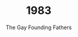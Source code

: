 ---
published: true
layout: "post"
title: "1983"
timeline: "false"
teaserText: "Five gay men, who recognized a looming crisis, conceived AIDS Vancouver in 1983 at a dinner party."
subtitle: "The Gay Founding Fathers"
video: "http://player.vimeo.com/video/71000151"
teaserImg: "1983-teaser.jpg"
featureImg: "1983-feature.jpg"

statistics: 
  - stat: "7"
    desc: "reported AIDS cases in BC."
    link: "http://www.bccdc.ca/NR/rdonlyres/54BFF7F2-E283-4E72-BF2A-73EC2813F0D1/0/HIV_Annual_Report_2011_20111011.pdf"
    type: "pdf"

  - stat: "64"
    desc: "cases reported in Canada."
    link: "http://www.phac-aspc.gc.ca/aids-sida/publication/survreport/2009/surveillance_2009_4-eng.php#Section_3_14"
    type: "webpage"

  - stat: "33"
    desc: "countries reporting AIDS."
    link: "http://www.amfar.org/thirty-years-of-hiv/aids-snapshots-of-an-epidemic/"
    type: "webpage"

global: 
  - item: "Pasteur Institute isolates the HIV Virus for the first time."
    link: "http://www.pasteur.fr/ip/easysite/pasteur/en/press/press-kits/hiv-aids-research-at-the-institut-pasteur/the-discovery-of-the-aids-virus-in-1983"
    type: "webpage"

  - item: "First known 'safe sex' publication — 'How to Have Sex in an Epidemic', by Richard Berkowitz is published."
    link: "http://richardberkowitz.com/category/4-how-to-have-sex-in-an-epidemic/"
    type: "webpage"

  - item: "Larry Kramer’s essay ‘1112 and Counting’ is published in The New York Native."
    link: "http://indymedia.org.uk/en/2003/05/66488.html"
    type: "webpage"

national: 
  - item: "AIDS Committee of Toronto (ACT) is established."
    link: "http://www.actoronto.org/"
    type: "webpage"

  - item: "National task force on AIDS established (later the National Advisory Committee on AIDS), which is  appointed by the Canadian Minister of National Health and Welfare."
    link: "http://www.phac-aspc.gc.ca/aids-sida/fi-if/minister-eng.php"
    type: "webpage"

  - item: "The first published report of a case of AIDS found in a Canadian hemophiliac - Canada Diseases Weekly Report."
    link: "http://publications.gc.ca/collections/Collection/CP32-62-3-1997-1E.pdf"
    type: "pdf"

year: 
  - item: "Apple launches Macintosh, announced by the famous commercial, ‘1984’."
    link: "http://www.youtube.com/watch?v=VtvjbmoDx-I"
    type: "video"

  - item: "Michael Jackson performs ‘Billie Jean’ where he moonwalks for the first time."
    link: "http://www.youtube.com/watch?v=kXhy7ZsiR50"
    type: "video"

  - item: "Margaret Thatcher is elected, leading Britain’s Conservative party for a second term."
    link: "http://www.bbc.co.uk/history/people/margaret_thatcher"
    type: "webpage"

local: 
  - item: "7 known cases in Vancouver."

  - item: "Vancouver Lymphadenopathy AIDS Study (VLAS) begins enrollment to study over 700 homosexual men to gain personal information on sexual activity and risk factors that may be a contributor to AIDS."
    link: "/media/1983-VLAS-Study-2_web.pdf"
    type: "pdf"

  - item: "First AIDS Forum is held March 12, 1983 by AIDS Vancouver at the West End Community Centre. Key note speakers included Dr. Brian Willoughby, Michael Maynard, Paul Popham, Geoff Mains, Steven Sacks and Pastor Ernie Lacasse."

  - item: "Dr. Brian Willoughby speaks at the first AIDS Forum and encourages people who have any symptoms of AIDS, or gay men with multiple sex partners, to exclude themselves from giving blood."
  
  - item: "Fight Fear With The Facts brochure produced by AIDS Vancouver."
    link: "/media/1983-Fight-Fear-with-the-Facts-AV-Brochure_web.pdf"
    type: "pdf"

  - item: "AIDS Vancouver creates a phone hotline to answer calls from the public."

  - item: "First AIDS Vancouver Support Group."
    link: "/media/1983-Support-Group-Flyer.jpg"
    type: "image"
---